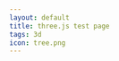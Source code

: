 ```yaml
---
layout: default
title: three.js test page
tags: 3d
icon: tree.png
---
```

<html>
<script src="/assets/js/three.js"></script>
<script src="/assets/js/OrbitControls.js"></script>
<script src="/assets/js/GLTFLoader.js"></script>
<div class="display"></div>
<script>
var renderer = new THREE.WebGLRenderer();
renderer.setSize( window.innerWidth, window.innerHeight );
document.body.appendChild( renderer.domElement );

var scene = new THREE.Scene();
var camera = new THREE.PerspectiveCamera( 45, window.innerWidth / window.innerHeight, 1, 10000 );
var controls = new THREE.OrbitControls( camera );

//controls.update() must be called after any manual changes to the camera's transform
camera.position.set( 20, 10, 30 );
controls.update();

function animate() {
    requestAnimationFrame( animate );
    // required if controls.enableDamping or controls.autoRotate are set to true
    controls.update();
    renderer.render( scene, camera );
}

var display = document.getElementsByClassName("display")[0]
display.appendChild( renderer.domElement );
renderer.domElement.style.width  = "600px"
renderer.domElement.style.height = "400px"

var loader = new THREE.GLTFLoader();
loader.load(
   "/3d/lowpoly_island.glb",
   function ( gltf ) {
        console.log(gltf)
        gltf.scene.traverse(function ( node ) {
  	        if ( node.isMesh ) node.material.side = THREE.DoubleSide;
        });
       scene.add(gltf.scene)
   },
);

var light = new THREE.AmbientLight( 0x404040 ); // soft white light
scene.add( light );

var directionalLight = new THREE.DirectionalLight( 0xfffeff, 1 );
scene.add( directionalLight );

animate()
</script>
</html>